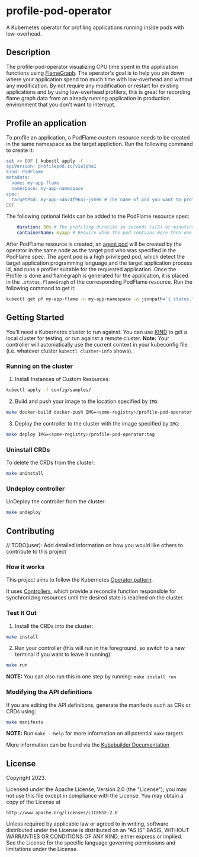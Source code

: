 # profile-pod-operator
A Kubernetes operator for profiling applications running inside pods with low-overhead.

## Description
The profile-pod-operator visualizing CPU time spent in the application functions using [FlameGraph](https://www.brendangregg.com/flamegraphs.html). The operator's goal is to help you pin down where your application spend too much time with low-overhead and without any modification. By not require any modification or restart for existing applications and by using low-overhead profilers, this is great for recording flame graph data from an already running application in production environment that you don't want to interrupt. 

## Profile an application
To profile an application, a PodFlame custom resource needs to be created in the same namespace as the target appliction. Run the following command to create it:

```sh
cat << EOF | kubectl apply -f -
apiVersion: profilepod.io/v1alpha1
kind: PodFlame
metadata:
  name: my-app-flame
  namespace: my-app-namespace
spec:
  targetPod: my-app-54674f9647-jvm98 # The name of pod you want to profile.
EOF
```
The following optional fields can be added to the PodFlame resource spec:

```yaml
    duration: 30s # The profiling duration in seconds (s/S) or minutins (m/M). default: 2m.
    containerName: myapp # Require when the pod contains more then one container. 
```
After PodFlame resource is created, an [agent pod](https://github.com/profile-pod/profile-pod-agent) will be created by the operator in the same node as the target pod who was specified in the PodFlame spec.
The agent pod is a high privileged pod, which detect the target application programming language and the target application process id, and runs a profiler suitable for the requested application. Once the Profile is done and flamegraph is generated for the application, it is placed in the `.status.flameGraph` of the corresponding PodFlame resource. Run the following command to get it: 

```sh
kubectl get pf my-app-flame -n my-app-namespace -o jsonpath='{.status.flameGraph}' | base64 -d | gunzip > myapp-flamegraph.html
```

## Getting Started
You’ll need a Kubernetes cluster to run against. You can use [KIND](https://sigs.k8s.io/kind) to get a local cluster for testing, or run against a remote cluster.
**Note:** Your controller will automatically use the current context in your kubeconfig file (i.e. whatever cluster `kubectl cluster-info` shows).

### Running on the cluster
1. Install Instances of Custom Resources:

```sh
kubectl apply -f config/samples/
```

2. Build and push your image to the location specified by `IMG`:

```sh
make docker-build docker-push IMG=<some-registry>/profile-pod-operator:tag
```

3. Deploy the controller to the cluster with the image specified by `IMG`:

```sh
make deploy IMG=<some-registry>/profile-pod-operator:tag
```

### Uninstall CRDs
To delete the CRDs from the cluster:

```sh
make uninstall
```

### Undeploy controller
UnDeploy the controller from the cluster:

```sh
make undeploy
```

## Contributing
// TODO(user): Add detailed information on how you would like others to contribute to this project

### How it works
This project aims to follow the Kubernetes [Operator pattern](https://kubernetes.io/docs/concepts/extend-kubernetes/operator/).

It uses [Controllers](https://kubernetes.io/docs/concepts/architecture/controller/),
which provide a reconcile function responsible for synchronizing resources until the desired state is reached on the cluster.

### Test It Out
1. Install the CRDs into the cluster:

```sh
make install
```

2. Run your controller (this will run in the foreground, so switch to a new terminal if you want to leave it running):

```sh
make run
```

**NOTE:** You can also run this in one step by running: `make install run`

### Modifying the API definitions
If you are editing the API definitions, generate the manifests such as CRs or CRDs using:

```sh
make manifests
```

**NOTE:** Run `make --help` for more information on all potential `make` targets

More information can be found via the [Kubebuilder Documentation](https://book.kubebuilder.io/introduction.html)

## License

Copyright 2023.

Licensed under the Apache License, Version 2.0 (the "License");
you may not use this file except in compliance with the License.
You may obtain a copy of the License at

    http://www.apache.org/licenses/LICENSE-2.0

Unless required by applicable law or agreed to in writing, software
distributed under the License is distributed on an "AS IS" BASIS,
WITHOUT WARRANTIES OR CONDITIONS OF ANY KIND, either express or implied.
See the License for the specific language governing permissions and
limitations under the License.

